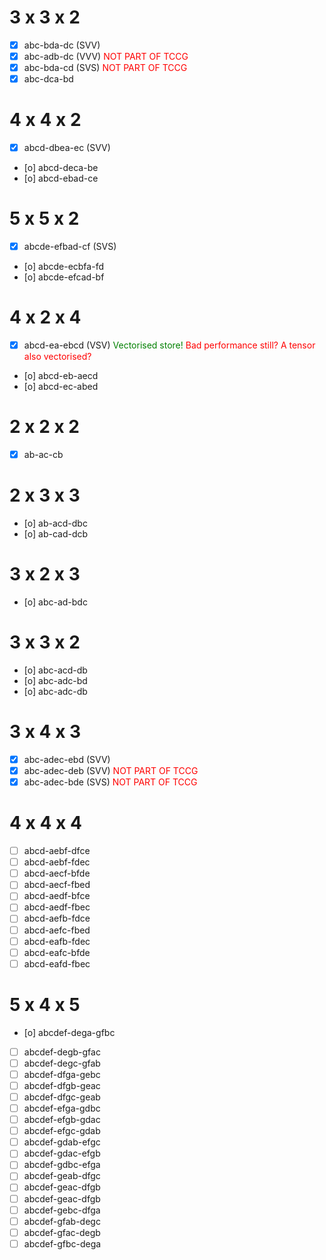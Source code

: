 # 3 x 3 x 2
- [x] abc-bda-dc (SVV)
- [x] abc-adb-dc (VVV) <span style="color:red">NOT PART OF TCCG</span>
- [x] abc-bda-cd (SVS) <span style="color:red">NOT PART OF TCCG</span>
- [x] abc-dca-bd

# 4 x 4 x 2
- [x] abcd-dbea-ec (SVV)
- [o] abcd-deca-be
- [o] abcd-ebad-ce

# 5 x 5 x 2
- [x] abcde-efbad-cf (SVS)
- [o] abcde-ecbfa-fd
- [o] abcde-efcad-bf

# 4 x 2 x 4
- [x] abcd-ea-ebcd (VSV) <span style="color:green">Vectorised store!</span> <span style="color:red">Bad performance still? A tensor also vectorised?</span> 
- [o] abcd-eb-aecd
- [o] abcd-ec-abed

# 2 x 2 x 2
- [x] ab-ac-cb

# 2 x 3 x 3
- [o] ab-acd-dbc
- [o] ab-cad-dcb

# 3 x 2 x 3
- [o] abc-ad-bdc

# 3 x 3 x 2
- [o] abc-acd-db
- [o] abc-adc-bd
- [o] abc-adc-db

# 3 x 4 x 3
- [x] abc-adec-ebd (SVV)
- [x] abc-adec-deb (SVV) <span style="color:red">NOT PART OF TCCG</span>
- [x] abc-adec-bde (SVS)  <span style="color:red">NOT PART OF TCCG</span>

# 4 x 4 x 4
- [ ] abcd-aebf-dfce
- [ ] abcd-aebf-fdec
- [ ] abcd-aecf-bfde
- [ ] abcd-aecf-fbed
- [ ] abcd-aedf-bfce
- [ ] abcd-aedf-fbec
- [ ] abcd-aefb-fdce
- [ ] abcd-aefc-fbed
- [ ] abcd-eafb-fdec
- [ ] abcd-eafc-bfde
- [ ] abcd-eafd-fbec

# 5 x 4 x 5
- [o] abcdef-dega-gfbc
- [ ] abcdef-degb-gfac
- [ ] abcdef-degc-gfab
- [ ] abcdef-dfga-gebc
- [ ] abcdef-dfgb-geac
- [ ] abcdef-dfgc-geab
- [ ] abcdef-efga-gdbc
- [ ] abcdef-efgb-gdac
- [ ] abcdef-efgc-gdab
- [ ] abcdef-gdab-efgc
- [ ] abcdef-gdac-efgb
- [ ] abcdef-gdbc-efga
- [ ] abcdef-geab-dfgc
- [ ] abcdef-geac-dfgb
- [ ] abcdef-geac-dfgb
- [ ] abcdef-gebc-dfga
- [ ] abcdef-gfab-degc
- [ ] abcdef-gfac-degb
- [ ] abcdef-gfbc-dega